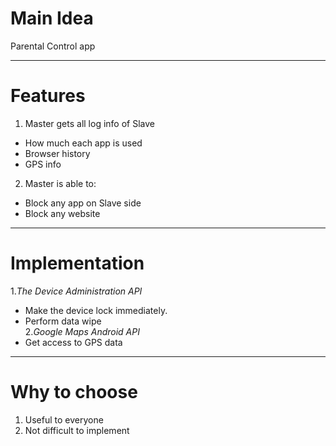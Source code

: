 # Main Idea

Parental Control app

---

# Features

1. Master gets all log info of Slave  
 * How much each app is used
 * Browser history
 * GPS info
2. Master is able to:  
 * Block any app on Slave side
 * Block any website   
---

# Implementation
 1._The Device Administration API_
  * Make the device lock immediately.
  * Perform data wipe  
 2._Google Maps Android API_
  * Get access to GPS data

---
# Why to choose

1. Useful to everyone
2. Not difficult to implement
